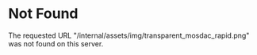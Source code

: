 # Not Found
The requested URL "/internal/assets/img/transparent_mosdac_rapid.png" was not found on this server.
